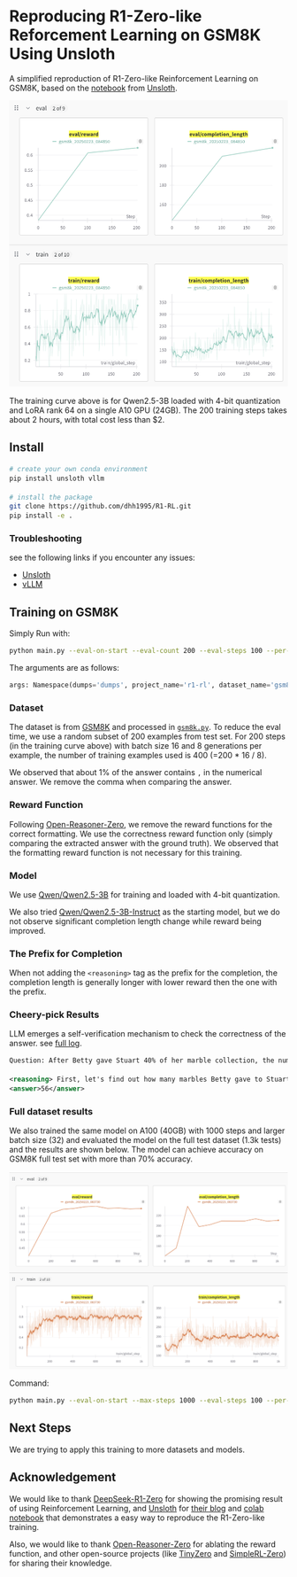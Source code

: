 # Reproducing R1-Zero-like Reforcement Learning on GSM8K Using Unsloth

A simplified reproduction of R1-Zero-like Reinforcement Learning on GSM8K, based on the [notebook](https://colab.research.google.com/github/unslothai/notebooks/blob/main/nb/Qwen2.5_(3B)-GRPO.ipynb#scrollTo=vzOuSVCL_GA9) from [Unsloth](https://github.com/unsloth-ai/unsloth).

![training curve](_assets/gsm8k_train1.png)

The training curve above is for Qwen2.5-3B loaded with 4-bit quantization and LoRA rank 64 on a single A10 GPU (24GB).
The 200 training steps takes about 2 hours, with total cost less than $2.

## Install

```bash
# create your own conda environment
pip install unsloth vllm

# install the package
git clone https://github.com/dhh1995/R1-RL.git
pip install -e .
```

### Troubleshooting

see the following links if you encounter any issues:

- [Unsloth](https://docs.unsloth.ai/get-started/installing-+-updating)
- [vLLM](https://docs.vllm.ai/en/latest/getting_started/installation/gpu/index.html)

## Training on GSM8K
Simply Run with:

```bash
python main.py --eval-on-start --eval-count 200 --eval-steps 100 --per-device-train-batch-size 16 --add-reasoning-prefix
```

The arguments are as follows:
```python
args: Namespace(dumps='dumps', project_name='r1-rl', dataset_name='gsm8k', exp_name='gsm8k', model_name='Qwen/Qwen2.5-3B', gpu_memory_utilization=0.5, lora_rank=64, max_seq_length=1024, env_reward_scale=1.0, learning_rate=1e-05, weight_decay=0.1, warmup_ratio=0.1, per_device_train_batch_size=16, per_device_eval_batch_size=32, gradient_accumulation_steps=1, num_generations=8, max_prompt_length=256, max_completion_length=750, max_steps=500, eval_on_start=True, eval_count=200, eval_steps=100, save_steps=250, max_grad_norm=0.1, not_remove_comma=False, is_chat=False, add_reasoning_prefix=True)
```

### Dataset

The dataset is from [GSM8K](https://huggingface.co/datasets/gsm8k) and processed in [`gsm8k.py`](./src/r1rl/datasets/gsm8k.py).
To reduce the eval time, we use a random subset of 200 examples from test set.
For 200 steps (in the training curve above) with batch size 16 and 8 generations per example, the number of training examples used is 400 (=200 * 16 / 8).

We observed that about 1% of the answer contains `,` in the numerical answer. We remove the comma when comparing the answer.

### Reward Function
Following [Open-Reasoner-Zero](https://github.com/Open-Reasoner-Zero/Open-Reasoner-Zero/), we remove the reward functions for the correct formatting. We use the correctness reward function only (simply comparing the extracted answer with the ground truth). We observed that the formatting reward function is not necessary for this training.

### Model

We use [Qwen/Qwen2.5-3B](https://huggingface.co/Qwen/Qwen2.5-3B) for training and loaded with 4-bit quantization.

We also tried [Qwen/Qwen2.5-3B-Instruct](https://huggingface.co/Qwen/Qwen2.5-3B-Instruct) as the starting model, but we do not observe significant completion length change while reward being improved.

### The Prefix for Completion

When not adding the `<reasoning>` tag as the prefix for the completion, the completion length is generally longer with lower reward then the one with the prefix.

### Cheery-pick Results

LLM emerges a self-verification mechanism to check the correctness of the answer. see [full log](_assets/logs_gsm8k.log#28861).

```xml
Question: After Betty gave Stuart 40% of her marble collection, the number of marbles in Stuart's collection increased to 80. If Betty had 60 marbles, how many marbles did Stuart have initially?

<reasoning> First, let's find out how many marbles Betty gave to Stuart. Since she gave 40% of her collection, that would be 60 * 40% = 24 marbles. Now, we know that after giving away 24 marbles, the number of marbles in Stuart's collection increased to 80. So, before receiving the marbles, Stuart had 80 - 24 = 56 marbles. Since Betty gave him 40% of her collection to reach a total of 80 marbles, Stuart must have had 56 marbles initially. To verify, 40% of 60 marbles from Betty would be 24 marbles, and 56 + 24 = 80, which matches the given information. Therefore, the initial number of marbles Stuart had was 56. </reasoning>
<answer>56</answer>
```

### Full dataset results

We also trained the same model on A100 (40GB) with 1000 steps and larger batch size (32) and evaluated the model on the full test dataset (1.3k tests) and the results are shown below. The model can achieve accuracy on GSM8K full test set with more than 70% accuracy.

![training curve](_assets/gsm8k_train2.png)

Command:
```bash
python main.py --eval-on-start --max-steps 1000 --eval-steps 100 --per-device-train-batch-size 32 --per-device-eval-batch-size 64 --add-reasoning-prefix
```

## Next Steps
We are trying to apply this training to more datasets and models.

## Acknowledgement
We would like to thank [DeepSeek-R1-Zero](https://arxiv.org/abs/2501.12948) for showing the promising result of using Reinforcement Learning, and [Unsloth](https://github.com/unsloth-ai/unsloth) for [their blog](https://unsloth.ai/blog/r1-reasoning) and [colab notebook](https://colab.research.google.com/github/unslothai/notebooks/blob/main/nb/Qwen2.5_(3B)-GRPO.ipynb#scrollTo=vzOuSVCL_GA9) that demonstrates a easy way to reproduce the R1-Zero-like training.

Also, we would like to thank [Open-Reasoner-Zero](https://github.com/Open-Reasoner-Zero/Open-Reasoner-Zero/) for ablating the reward function, and other open-source projects (like [TinyZero](https://github.com/Jiayi-Pan/TinyZero) and [SimpleRL-Zero](https://github.com/hkust-nlp/simpleRL-reason)) for sharing their knowledge.
